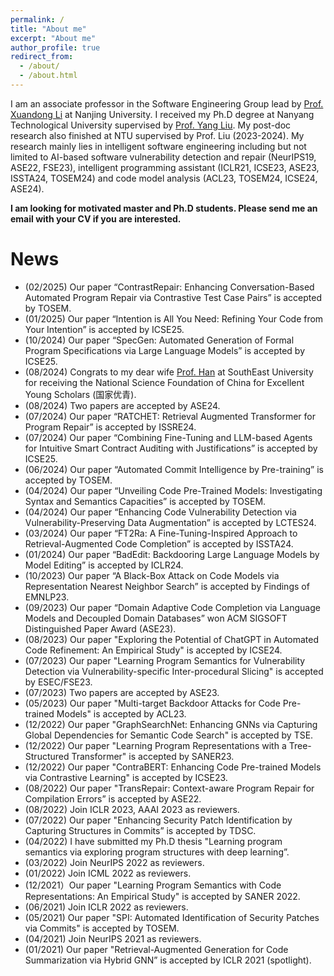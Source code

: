 ```yaml
---
permalink: /
title: "About me"
excerpt: "About me"
author_profile: true
redirect_from: 
  - /about/
  - /about.html
---
```



I am an associate professor in the Software Engineering Group lead by [Prof. Xuandong Li](https://cs.nju.edu.cn/lixuandong/) at Nanjing University. I received my Ph.D degree at Nanyang Technological University supervised by [Prof. Yang Liu](https://personal.ntu.edu.sg/yangliu/). My post-doc research also finished at NTU supervised by Prof. Liu (2023-2024). My research mainly lies in intelligent software engineering including but not limited to AI-based software vulnerability detection and repair (NeurIPS19, ASE22, FSE23), intelligent programming assistant (ICLR21, ICSE23, ASE23, ISSTA24, TOSEM24) and code model analysis (ACL23, TOSEM24, ICSE24, ASE24).




<strong>I am looking for motivated master and Ph.D students. Please send me an email with your CV if you are interested. 
</strong>



<!-- I am a research fellow at Cyber Security Lab (CSL), Nanyang Technological University (NTU), Singapore and my Ph.D study is supervised by [Prof. Yang Liu](https://personal.ntu.edu.sg/yangliu/) at NTU (2019-2022). Before that, I was a research assistant at CSL. My research focuses on employing deep learning techniques to assist software engineering as follows:


<strong>Program Semantics Comprehension</strong>. We aim at learning program semantics with different deep learning techniques. We conduct a broad research to explore learning program semantics with different program structures. An empirical study is conducted to explore different program structures for learning program semantics (SANER 2022). We employ different GNN variants to learn program semantics for various software engineering tasks such as software vulnerability detection (NeurIPS 2019, FSE 2023, LCTES 2024), source code summarization (ICLR 2021), deep code search (TSE 2022). Transformer-based models are proposed for repairing program errors (ASE 2022, ISSRE 2024). 

<strong>Code Pre-trained Models</strong>. We conduct a broad research to design and analyze code pre-trained models. We design several probing tasks to
analyze code pre-trained models in learning syntax and semantics (TOSEM 2024). We propose to enhance the robustness of code pre-trained models by contrastive learning (ICSE 2023). Some attack approaches are proposed to attack code pre-trained models(ACL 2023, EMNLP 2023). In addition, we propose some retrieval-based approaches to enhanced code pre-trained models (ASE 2023 <span style="color:red">*Distinguished Paper Award*</span>, ISSTA 2024). We also expore some studies to integret LLMs in SE for example an empirical study to compare ChatGPT with code pre-trained models for code refinement (ICSE 2024).


<strong>Software Repository Mining</strong>. We design several tools for GitHub commits to facilitate SE development such as commit message generation (TSE 2020), security patch identification (TOSEM 2021, TDSC 2022). We propose a large-scale pre-trained model CommitBART (TOSEM 2024) to support commit-related classification and generation tasks. --> 



News
======
*  (02/2025) Our paper “ContrastRepair: Enhancing Conversation-Based Automated Program Repair via Contrastive Test Case Pairs” is accepted by TOSEM.
*  (01/2025) Our paper “Intention is All You Need: Refining Your Code from Your Intention” is accepted by ICSE25.
*  (10/2024) Our paper “SpecGen: Automated Generation of Formal Program Specifications via Large Language Models” is accepted by ICSE25.
*  (08/2024) Congrats to my dear wife [Prof. Han](https://radio.seu.edu.cn/2023/1025/c19938a469679/page.htm) at SouthEast University for receiving the National Science Foundation of China for Excellent Young Scholars (国家优青).  
*  (08/2024) Two papers are accepted by ASE24.
*  (07/2024) Our paper “RATCHET: Retrieval Augmented Transformer for Program Repair” is accepted by ISSRE24.
*  (07/2024) Our paper “Combining Fine-Tuning and LLM-based Agents for Intuitive Smart Contract Auditing with Justifications” is accepted by ICSE25.
*  (06/2024) Our paper “Automated Commit Intelligence by Pre-training” is accepted by TOSEM.
*  (04/2024) Our paper “Unveiling Code Pre-Trained Models: Investigating Syntax and Semantics Capacities” is accepted by TOSEM.
*  (04/2024) Our paper “Enhancing Code Vulnerability Detection via Vulnerability-Preserving Data Augmentation” is accepted by LCTES24.
*  (03/2024) Our paper “FT2Ra: A Fine-Tuning-Inspired Approach to Retrieval-Augmented Code Completion” is accepted by ISSTA24.
*  (01/2024) Our paper “BadEdit: Backdooring Large Language Models by Model Editing” is accepted by ICLR24.
*  (10/2023) Our paper “A Black-Box Attack on Code Models via Representation Nearest Neighbor Search” is accepted by Findings of EMNLP23.
*  (09/2023) Our paper “Domain Adaptive Code Completion via Language Models and Decoupled Domain Databases” won ACM SIGSOFT Distinguished Paper Award (ASE23).
*  (08/2023) Our paper "Exploring the Potential of ChatGPT in Automated Code Refinement: An Empirical Study" is accepted by ICSE24.
*  (07/2023) Our paper "Learning Program Semantics for Vulnerability Detection via Vulnerability-specific Inter-procedural Slicing" is accepted by ESEC/FSE23.
*  (07/2023) Two papers are accepted by ASE23.
*  (05/2023) Our paper "Multi-target Backdoor Attacks for Code Pre-trained Models" is accepted by ACL23.
*  (12/2022) Our paper "GraphSearchNet: Enhancing GNNs via Capturing Global Dependencies for Semantic Code Search" is accepted by TSE.
*  (12/2022) Our paper "Learning Program Representations with a Tree-Structured Transformer" is accepted by SANER23.
*  (12/2022) Our paper "ContraBERT: Enhancing Code Pre-trained Models via Contrastive Learning" is accepted by ICSE23.
*  (08/2022) Our paper "TransRepair: Context-aware Program Repair for Compilation Errors” is accepted by ASE22.
*  (08/2022) Join ICLR 2023, AAAI 2023 as reviewers.
*  (07/2022) Our paper "Enhancing Security Patch Identification by Capturing Structures in Commits” is accepted by TDSC.
*  (04/2022) I have submitted my Ph.D thesis "Learning program semantics via exploring program structures with deep learning”.
*  (03/2022) Join NeurIPS 2022 as reviewers.
*  (01/2022) Join ICML 2022 as reviewers.
*  (12/2021）Our paper "Learning Program Semantics with Code Representations: An Empirical Study" is accepted by SANER 2022.
*  (06/2021) Join ICLR 2022 as reviewers.
*  (05/2021) Our paper "SPI: Automated Identification of Security Patches via Commits" is accepted by TOSEM.
*  (04/2021) Join NeurIPS 2021 as reviewers.
*  (01/2021) Our paper "Retrieval-Augmented Generation for Code Summarization via Hybrid GNN” is accepted by ICLR 2021 (spotlight).
